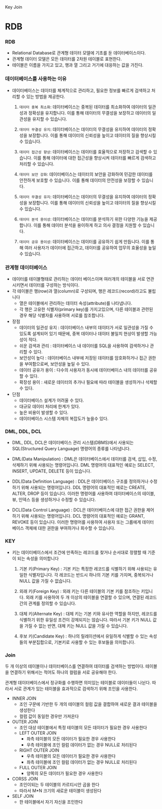 Key
Join

# RDB

### RDB

- Relational Database로 관계형 데이터 모델에 기초를 둔 데이터베이스이다.
- 관계형 데이터 모델은 모든 데이터를 2차원 테이블로 표현한다.
- 테이블은 이름을 가지고 있고, 행과 열 그리고 거기에 대응하는 값을 가진다.

### 데이터베이스를 사용하는 이유

- 데이터베이스는 데이터를 체계적으로 관리하고, 필요한 정보를 빠르게 검색하고 처리할 수 있는 방법을 제공한다.

  1. `데이터 중복 최소화`: 데이터베이스는 중복된 데이터를 최소화하여 데이터의 일관성과 정확성을 유지합니다. 이를 통해 데이터의 무결성을 보장하고 데이터의 일관성을 유지할 수 있습니다.

  2. `데이터 무결성 유지`: 데이터베이스는 데이터의 무결성을 유지하여 데이터의 정확성을 보장합니다. 이를 통해 데이터의 신뢰성을 높이고 데이터의 질을 향상시킬 수 있습니다.

  3. `데이터 접근성 향상`: 데이터베이스는 데이터를 효율적으로 저장하고 검색할 수 있습니다. 이를 통해 데이터에 대한 접근성을 향상시켜 데이터를 빠르게 검색하고 처리할 수 있습니다.

  4. `데이터 보안 강화`: 데이터베이스는 데이터의 보안을 강화하여 민감한 데이터를 안전하게 보호할 수 있습니다. 이를 통해 데이터의 안전성을 보장할 수 있습니다.

  5. `데이터 무결성 유지`: 데이터베이스는 데이터의 무결성을 유지하여 데이터의 정확성을 보장합니다. 이를 통해 데이터의 신뢰성을 높이고 데이터의 질을 향상시킬 수 있습니다.

  6. `데이터 분석 용이성`: 데이터베이스는 데이터를 분석하기 위한 다양한 기능을 제공합니다. 이를 통해 데이터 분석을 용이하게 하고 의사 결정을 지원할 수 있습니다.

  7. `데이터 공유 용이성`: 데이터베이스는 데이터를 공유하기 쉽게 만듭니다. 이를 통해 여러 사용자가 데이터에 접근하고, 데이터를 공유하여 업무의 효율성을 높일 수 있습니다.

### 관계형 데이터베이스

- 데이터를 테이블형태로 관리하는 데이터 베이스이며 여러개의 테이블을 서로 연관시키면서 데이터를 구성하는 방식이다.
- 각 테이블은 행(row)과 열(column)로 구성되며, 행은 레코드(record)라고도 불립니다
  - 열은 테이블에서 관리하는 데이터 속성(attribute)를 나타냅니다.
  - 각 행은 고유한 식별자(primary key)를 가지고있으며, 다른 테이블과 관련된 경우 해당 식별자를 사용하여 서로를 참조합니다.
- 장점
  - 데이터의 일관성 유지 : 데이터베이스 내부의 데이터가 서로 일관성을 가질 수 있도록 설계되어 있기 때문에, 중복 데이터나 데이터 불일치 현상이 발생할 가능성이 적다.
  - 쉬운 검색과 관리 : 데이터베이스 내 데이터를 SQL을 사용하여 검색하거나 관리할 수 있다.
  - 보안성이 높다 : 데이터베이스 내부에 저장된 데이터를 암호화하거나 접근 권한을 부여함으로써, 보안성을 높일 수 있다.
  - 데이터 공유가 용이 : 다수의 사용자가 동시에 데이터베이스 내의 데이터를 공유할 수 있다.
  - 확장성 용이 : 새로운 데이터의 추가나 필요에 따라 테이블을 생성하거나 삭제할 수 있다.
- 단점
  - 데이터베이스 설계가 어려울 수 있다.
  - 대규모 데이터 처리에 한계가 있다.
  - 높은 비용이 발생할 수 있다.
  - 데이터베이스 시스템 자체의 복잡도가 높을수 있다.

### DML, DDL, DCL

- DML, DDL, DCL은 데이터베이스 관리 시스템(DBMS)에서 사용되는 SQL(Structured Query Language) 명령어의 종류를 나타냅니다.

- DML(Data Manipulation) : DML은 데이터베이스에서 데이터를 검색, 삽입, 수정, 삭제하기 위해 사용되는 명령어입니다. DML 명령어의 대표적인 예로는 SELECT, INSERT, UPDATE, DELETE 등이 있습니다.
- DDL(Data Definition Language) : DDL은 데이터베이스 구조를 정의하거나 수정하기 위해 사용되는 명령어입니다. DDL 명령어의 대표적인 예로는 CREATE, ALTER, DROP 등이 있습니다. 이러한 명령어를 사용하여 데이터베이스의 테이블, 뷰, 인덱스 등을 생성하거나 수정할 수 있습니다.
- DCL(Data Control Language) : DCL은 데이터베이스에 대한 접근 권한을 제어하기 위해 사용되는 명령어입니다. DCL 명령어의 대표적인 예로는 GRANT, REVOKE 등이 있습니다. 이러한 명령어를 사용하여 사용자 또는 그룹에게 데이터베이스 객체에 대한 권한을 부여하거나 회수할 수 있습니다.

### KEY

- 키는 데이터베이스에서 조건에 만족하는 레코드를 찾거나 순서대로 정렬할 때 기준이 되는 속성을 의미합니다

  1. 기본 키(Primary Key) : 기본 키는 특정한 레코드를 식별하기 위해 사용되는 유일한 식별자입니다. 각 레코드는 반드시 하나의 기본 키를 가지며, 중복되거나 NULL 값을 가질 수 없습니다.

  2. 외래 키(Foreign Key) : 외래 키는 다른 테이블의 기본 키를 참조하는 키입니다. 외래 키를 사용하여 두 개 이상의 테이블을 연결할 수 있으며, 연결된 레코드 간의 관계를 정의할 수 있습니다.

  3. 대체 키(Alternate Key) : 대체 키는 기본 키와 유사한 역할을 하지만, 레코드를 식별하기 위한 유일성 조건이 강제되지는 않습니다. 따라서 기본 키가 NULL 값을 가질 수 없는 반면, 대체 키는 NULL 값을 가질 수 있습니다.

  4. 후보 키(Candidate Key) : 하나의 릴레이션에서 유일하게 식별할 수 있는 속성들의 부분집합으로, 기본키로 사용할 수 있는 후보들을 의미합니다.

### Join

두 개 이상의 테이블이나 데이터베이스를 연결하여 데이터를 검색하는 방법이다. 테이블을 연결하기 위해서는 적어도 하나의 컬럼을 서로 공유해야 한다.

관계형 데이터베이스에서 정규화를 수행하면 의미있는 테이블로 데이터들이 나뉜다. 따라서 서로 관계가 있는 테이블을 효과적으로 검색하기 위해 조인을 사용한다.

- INNER JOIN
  - 조인 구문에 기반한 두 개의 테이블의 컬럼 값을 결합하여 새로운 결과 테이블을 생성한다
  - 컬럼 값이 동일한 경우만 가져온다
- OUTER JOIN
  - 조인 대상 테이블에서 특정 테이블의 모든 데이터가 필요한 경우 사용한다
  - LEFT OUTER JOIN
    - 좌측 테이블의 모든 데이터가 필요한 경우 사용한다
    - 우측 테이블에 조인 컬럼 데이터가 없는 경우 NULL로 처리된다
  - RIGHT OUTER JOIN
    - 우측 테이블의 모든 데이터가 필요한 경우 사용한다
    - 좌측 테이블에 조인 컬럼 데이터가 없는 경우 NULL로 처리된다
  - FULL OUTER JOIN
    - 양쪽의 모든 데이터가 필요한 경우 사용한다
- CORSS JOIN
  - 조인이되는 두 테이블의 카르티시안 곱을 한다
  - 따라서 M\*N 크기의 새로운 테이블이 생성된다
- SELF JOIN
  - 한 테이블에서 자기 자신을 조인한다
